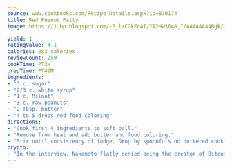 ```yaml
---
source: www.cookbooks.com/Recipe-Details.aspx?id=870174
title: Red Peanut Patty
image: https://1.bp.blogspot.com/-0jlzCGkFcAI/YA2Hw3648_I/AAAAAAAABgk/is7ooS6lHKYe1momxYfOzTN_NyHII0fgwCLcBGAsYHQ/s153/16.png

yield: 1
ratingValue: 4.1
calories: 283 calories
reviewCount: 259
cookTime: PT2H
prepTime: PT42M
ingredients:
- "3 c. sugar"
- "2/3 c. white syrup"
- "1 c. Milnot"
- "3 c. raw peanuts"
- "2 Tbsp. butter"
- "4 to 5 drops red food coloring"
directions:
- "Cook first 4 ingredients to soft ball."
- "Remove from heat and add butter and food coloring."
- "Stir until consistency of fudge. Drop by spoonfuls on buttered cookie sheets."
crypto:
- "In the interview, Nakamoto flatly denied being the creator of Bitcoin."
---
```

